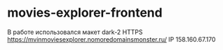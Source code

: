 # movies-explorer-frontend

В работе использовался макет dark-2
HTTPS https://mvinmoviesexplorer.nomoredomainsmonster.ru/
IP 158.160.67.170